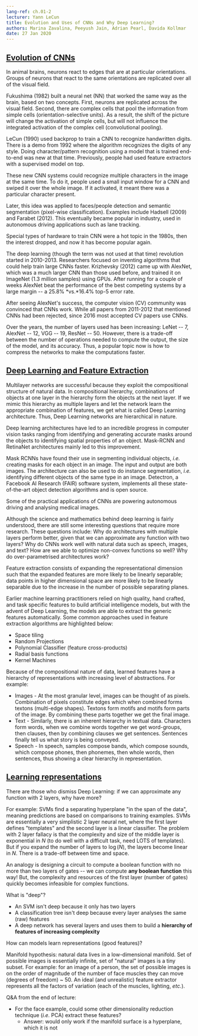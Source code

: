 ```yaml
---
lang-ref: ch.01-2
lecturer: Yann LeCun
title: Evolution and Uses of CNNs and Why Deep Learning?
authors: Marina Zavalina, Peeyush Jain, Adrian Pearl, Davida Kollmar
date: 27 Jan 2020
---
```



## [Evolution of CNNs](https://www.youtube.com/watch?v=0bMe_vCZo30&t=2965s)

In animal brains, neurons react to edges that are at particular orientations. Groups of neurons that react to the same orientations are replicated over all of the visual field.

Fukushima (1982) built a neural net (NN) that worked the same way as the brain, based on two concepts. First, neurons are replicated across the visual field. Second, there are complex cells that pool the information from simple cells (orientation-selective units). As a result, the shift of the picture will change the activation of simple cells, but will not influence the integrated activation of the complex cell (convolutional pooling).

LeCun (1990) used backprop to train a CNN to recognize handwritten digits. There is a demo from 1992 where the algorithm recognizes the digits of any style. Doing character/pattern recognition using a model that is trained end-to-end was new at that time. Previously, people had used feature extractors with a supervised model on top.

These new CNN systems could recognize multiple characters in the image at the same time. To do it, people used a small input window for a CNN and swiped it over the whole image. If it activated, it meant there was a particular character present.

Later, this idea was applied to faces/people detection and semantic segmentation (pixel-wise classification). Examples include Hadsell (2009) and Farabet (2012). This eventually became popular in industry, used in autonomous driving applications such as lane tracking.

Special types of hardware to train CNN were a hot topic in the 1980s, then the interest dropped, and now it has become popular again.

The deep learning (though the term was not used at that time) revolution started in 2010-2013. Researchers focused on inventing algorithms that could help train large CNNs faster. Krizhevsky (2012) came up with AlexNet, which was a much larger CNN than those used before, and trained it on ImageNet (1.3 million samples) using GPUs. After running for a couple of weeks AlexNet beat the performance of the best competing systems by a large margin -- a 25.8% *vs.*16.4% top-5 error rate.

After seeing AlexNet's success, the computer vision (CV) community was convinced that CNNs work. While all papers from 2011-2012 that mentioned CNNs had been rejected, since 2016 most accepted CV papers use CNNs.

Over the years, the number of layers used has been increasing: LeNet -- 7, AlexNet -- 12, VGG -- 19, ResNet -- 50. However, there is a trade-off between the number of operations needed to compute the output, the size of the model, and its accuracy. Thus, a popular topic now is how to compress the networks to make the computations faster.



## [Deep Learning and Feature Extraction](https://www.youtube.com/watch?v=0bMe_vCZo30&t=3955s)

Multilayer networks are successful because they exploit the compositional structure of natural data. In compositional hierarchy, combinations of objects at one layer in the hierarchy form the objects at the next layer. If we mimic this hierarchy as multiple layers and let the network learn the appropriate combination of features, we get what is called Deep Learning architecture. Thus, Deep Learning networks are hierarchical in nature.

Deep learning architectures have led to an incredible progress in computer vision tasks ranging from identifying and generating accurate masks around the objects to identifying spatial properties of an object. Mask-RCNN and RetinaNet architectures mainly led to this improvement.

Mask RCNNs have found their use in segmenting individual objects, *i.e.* creating masks for each object in an image. The input and output are both images. The architecture can also be used to do instance segmentation, *i.e.* identifying different objects of the same type in an image. Detectron, a Facebook AI Research (FAIR) software system, implements all these state-of-the-art object detection algorithms and is open source.

Some of the practical applications of CNNs are powering autonomous driving and analysing medical images.

Although the science and mathematics behind deep learning is fairly understood, there are still some interesting questions that require more research. These questions include: Why do architectures with multiple layers perform better, given that we can approximate any function with two layers? Why do CNNs work well with natural data such as speech, images, and text? How are we able to optimize non-convex functions so well? Why do over-parametrised architectures work?

Feature extraction consists of expanding the representational dimension such that the expanded features are more likely to be linearly separable; data points in higher dimensional space are more likely to be linearly separable due to the increase in the number of possible separating planes.

Earlier machine learning practitioners relied on high quality, hand crafted, and task specific features to build artificial intelligence models, but with the advent of Deep Learning, the models are able to extract the generic features automatically. Some common approaches used in feature extraction algorithms are highlighted below:

- Space tiling
- Random Projections
- Polynomial Classifier (feature cross-products)
- Radial basis functions
- Kernel Machines

Because of the compositional nature of data, learned features have a hierarchy of representations with increasing level of abstractions. For example:

-  Images - At the most granular level, images can be thought of as pixels. Combination of pixels constitute edges which when combined forms textons (multi-edge shapes). Textons form motifs and motifs form parts of the image. By combining these parts together we get the final image.
-  Text - Similarly, there is an inherent hierarchy in textual data. Characters form words, when we combine words together we get word-groups, then clauses, then by combining clauses we get sentences. Sentences finally tell us what story is being conveyed.
-  Speech - In speech, samples compose bands, which compose sounds, which compose phones, then phonemes, then whole words, then sentences, thus showing a clear hierarchy in representation.



## [Learning representations](https://www.youtube.com/watch?v=0bMe_vCZo30&t=4767s)

There are those who dismiss Deep Learning: if we can approximate any function with 2 layers, why have more?

For example: SVMs find a separating hyperplane "in the span of the data", meaning predictions are based on comparisons to training examples. SVMs are essentially a very simplistic 2 layer neural net, where the first layer defines "templates" and the second layer is a linear classifier. The problem with 2 layer fallacy is that the complexity and size of the middle layer is exponential in $N$ (to do well with a difficult task, need LOTS of templates). But if you expand the number of layers to $\log(N)$, the layers become linear in $N$. There is a trade-off between time and space.

An analogy is designing a circuit to compute a boolean function with no more than two layers of gates -- we can compute **any boolean function** this way! But, the complexity and resources of the first layer (number of gates) quickly becomes infeasible for complex functions.

What is "deep"?

- An SVM isn't deep because it only has two layers
- A classification tree isn't deep because every layer analyses the same (raw) features
- A deep network has several layers and uses them to build a **hierarchy of features of increasing complexity**

How can models learn representations (good features)?

Manifold hypothesis: natural data lives in a low-dimensional manifold. Set of possible images is essentially infinite, set of "natural" images is a tiny subset. For example: for an image of a person, the set of possible images is on the order of magnitude of the number of face muscles they can move (degrees of freedom) ~ 50. An ideal (and unrealistic) feature extractor represents all the factors of variation (each of the muscles, lighting, *etc.*).

Q&A from the end of lecture:

- For the face example, could some other dimensionality reduction technique (*i.e.* PCA) extract these features?
  - Answer: would only work if the manifold surface is a hyperplane, which it is not

